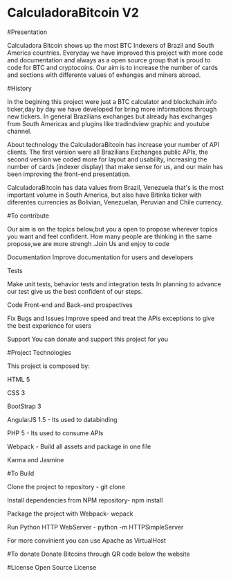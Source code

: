 # CalculadoraBitcoin V2
#Presentation

 Calculadora Bitcoin shows up the most BTC Indexers of Brazil and South America countries. Everyday we have improved this project with more code and documentation and always as a open source group that is proud to code for BTC and cryptocoins. Our aim is to increase the number of cards and sections with differente values of exhanges and miners abroad.
 
#History 

 In the begining this project were just a BTC calculator and blockchain.info ticker,day by day we have developed for bring more informations through new tickers. In general Brazilians exchanges but already has exchanges from South  Americas and plugins like tradindview graphic and youtube channel.
 
 About technology the CalculadoraBitcoin has increase your number of API clients. The first version were all Brazilians Exchanges public APIs, the second version we coded more for layout and usability, increasing the number of cards (indexer display) that make sense for us, and our main has been improving the front-end presentation.
 
 CalculadoraBitcoin has data values from Brazil, Venezuela that's is the most important volume in South America, but also have Bitinka ticker with diferentes currencies as Bolivian, Venezuelan, Peruvian and Chile currency. 

#To contribute

Our aim is on the topics below,but you a open to propose wherever topics you want and feel confident. How many people are thinking in the same propose,we are more strengh .Join Us and enjoy to code

Documentation 
Improve documentation for users and developers

Tests

Make unit tests, behavior tests and integration tests
In planning to advance our test give us the best confident of our steps.


Code
Front-end and Back-end prospectives

Fix Bugs and Issues 
Improve speed and treat the APis exceptions to give the best experience for users

Support
You can donate and support this project for you

#Project Technologies

This project is composed by:

HTML 5

CSS 3

BootStrap 3

AngularJS 1.5 - Its used to databinding

PHP 5 - Its used to consume APIs

Webpack - Build all assets and package in one file

Karma and Jasmine

#To Build

Clone the project to repository -  git clone <project> 

Install dependencies from NPM repository- npm install

Package the project with Webpack- wepack

Run Python HTTP WebServer - python -m HTTPSimpleServer

For more convinient you can use Apache as VirtualHost

#To donate
Donate Bitcoins through QR code below the website

#License
Open Source License
